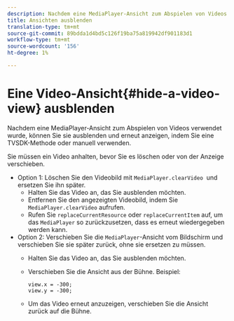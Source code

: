 ```yaml
---
description: Nachdem eine MediaPlayer-Ansicht zum Abspielen von Videos verwendet wurde, können Sie sie ausblenden und erneut anzeigen, indem Sie eine TVSDK-Methode oder manuell verwenden.
title: Ansichten ausblenden
translation-type: tm+mt
source-git-commit: 89bdda1d4bd5c126f19ba75a819942df901183d1
workflow-type: tm+mt
source-wordcount: '156'
ht-degree: 1%

---
```



# Eine Video-Ansicht{#hide-a-video-view} ausblenden

Nachdem eine MediaPlayer-Ansicht zum Abspielen von Videos verwendet wurde, können Sie sie ausblenden und erneut anzeigen, indem Sie eine TVSDK-Methode oder manuell verwenden.

Sie müssen ein Video anhalten, bevor Sie es löschen oder von der Anzeige verschieben.
* Option 1: Löschen Sie den Videobild mit `MediaPlayer.clearVideo` &#x200B; und ersetzen Sie ihn später.
   * Halten Sie das Video an, das Sie ausblenden möchten.
   * Entfernen Sie den angezeigten Videobild, indem Sie `MediaPlayer.clearVideo` aufrufen.
   * Rufen Sie `replaceCurrentResource` oder `replaceCurrentItem` auf, um das `MediaPlayer` so zurückzusetzen, dass es erneut wiedergegeben werden kann.
* Option 2: Verschieben Sie die `MediaPlayer`-Ansicht vom Bildschirm und verschieben Sie sie später zurück, ohne sie ersetzen zu müssen.
   * Halten Sie das Video an, das Sie ausblenden möchten.
   * Verschieben Sie die Ansicht aus der Bühne. Beispiel:

      ```
      view.x = -300; 
      view.y = -300;
      ```

   * Um das Video erneut anzuzeigen, verschieben Sie die Ansicht zurück auf die Bühne.
